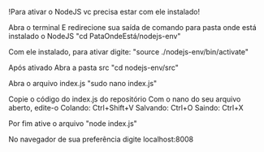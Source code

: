 !Para ativar o NodeJS vc precisa estar com ele instalado!

Abra o terminal
E redirecione sua saída de comando para pasta onde está instalado o NodeJS
  "cd PataOndeEstá/nodejs-env"

Com ele instalado, para ativar digite:
  "source ./nodejs-env/bin/activate"

Após ativado
Abra a pasta src
  "cd nodejs-env/src"

Abra o arquivo index.js
  "sudo nano index.js"

Copie o código do index.js do repositório
Com o nano do seu arquivo aberto, edite-o
  Colando: Ctrl+Shift+V
  Salvando: Ctrl+O
  Saindo: Ctrl+X

Por fim ative o arquivo
  "node index.js"

No navegador de sua preferência digite
  localhost:8008
